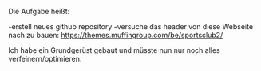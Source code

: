 Die Aufgabe heißt:

-erstell neues github repository
-versuche das header von diese Webseite nach zu bauen:
 https://themes.muffingroup.com/be/sportsclub2/

 Ich habe ein Grundgerüst gebaut und müsste nun nur noch alles verfeinern/optimieren.
